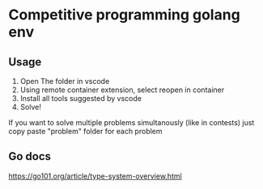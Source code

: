 # Competitive programming golang env

## Usage
1. Open The folder in vscode
2. Using remote container extension, select reopen in container
3. Install all tools suggested by vscode
4. Solve!

If you want to solve multiple problems simultanously (like in contests) just copy paste "problem" folder for each problem

## Go docs
https://go101.org/article/type-system-overview.html
